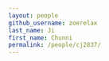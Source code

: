 ```yaml
---
layout: people
github_username: zoerelax
last_name: Ji
first_name: Chunni
permalink: /people/cj2837/
---
```

